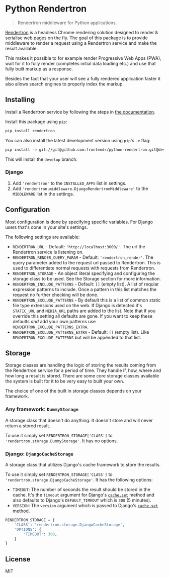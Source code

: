 # Python Rendertron

> Rendertron middleware for Python applications.

[Rendertron](https://github.com/GoogleChrome/rendertron) is a headless Chrome 
rendering solution designed to render & serialise web pages on the fly. The
goal of this package is to provide middleware to render a request using a
Rendertron service and make the result available.

This makes it possible to for example render Progressive Web Apps (PWA), wait
for it to fully render (completes initial data loading etc.) and use that
fully built markup as a response.

Besides the fact that your user will see a fully rendered application faster it
also allows search engines to properly index the markup. 

## Installing

Install a Rendertron service by following the steps in
[the documentation](https://github.com/GoogleChrome/rendertron#installing--deploying).

Install this package using `pip`:
```bash
pip install rendertron
```

You can also install the latest development version using `pip`'s `-e` flag:

```bash
pip install -e git://git@github.com:frontendr/python-rendertron.git@develop#egg=rendertron
```

This will install the `develop` branch.

### Django

1. Add `'rendertron'` to the `INSTALLED_APPS` list in settings.
2. Add `'rendertron.middleware.DjangoRendertronMiddleware'` to the `MIDDLEWARE`
list in the settings.

## Configuration

Most configuration is done by specifying specific variables. For Django users
that's done in your site's settings.

The following settings are available:

- `RENDERTRON_URL` - Default: `'http://localhost:3000/'`. The url the Rendertron
service is listening on.
- `RENDERTRON_RENDER_QUERY_PARAM` - Default: `'rendertron_render'`. The query
parameter added to the request url passed to Rendertron. This is used to
differentiate normal requests with requests from Rendertron.
- `RENDERTRON_STORAGE` - An object literal specifying and configuring the
storage class to be used. See the Storage section for more information.
- `RENDERTRON_INCLUDE_PATTERNS` - Default: `[]` (empty list). A list of reqular
expression patterns to include. Once a pattern in this list matches the request
no further checking will be done.
- `RENDERTRON_EXCLUDE_PATTERNS` - By default this is a list of common static
file type extensions used on the web. If Django is detected it's `STATIC_URL`
and `MEDIA_URL` paths are added to the list. Note that if you override this
setting all defaults are gone. If you want to keep these defaults *and* add your
own patterns use `RENDERTRON_EXCLUDE_PATTERNS_EXTRA`.
- `RENDERTRON_EXCLUDE_PATTERNS_EXTRA` - Default: `[]` (empty list). Like
`RENDERTRON_EXCLUDE_PATTERNS` but will be appended to that list.

## Storage

Storage classes are handling the logic of storing the results coming from the
Rendertron service for a period of time. They handle if, how, where and how
long a result is stored. There are some core storage classes available the
system is built for it to be very easy to built your own.

The choice of one of the built in storage classes depends on your framework.

### Any framework: `DummyStorage`

A storage class that doesn't do anything. It doesn't store and will never return
a stored result.

To use it simply set `RENDERTRON_STORAGE['CLASS']` to
`'rendertron.storage.DummyStorage'`. It has no options.

### Django: `DjangoCacheStorage`

A storage class that utilizes Django's cache framework to store the results.

To use it simply set `RENDERTRON_STORAGE['CLASS']` to
`'rendertron.storage.DjangoCacheStorage'`. It has the following options:

- `TIMEOUT`: The number of seconds the result should be stored in the cache.
It's the `timeout` argument for Django's
[`cache.set`](https://docs.djangoproject.com/en/dev/topics/cache/#django.core.caches.cache.set)
method and also defaults to Django's `DEFAULT_TIMEOUT` which is `300` (5 minutes).
- `VERSION`: The `version` argument which is passed to Django's
[`cache.set`](https://docs.djangoproject.com/en/dev/topics/cache/#django.core.caches.cache.set)
method.

```python
RENDERTRON_STORAGE = {
    'CLASS': 'rendertron.storage.DjangoCacheStorage',
    'OPTIONS': {
        'TIMEOUT': 300,
    }
}
```

## License

MIT
